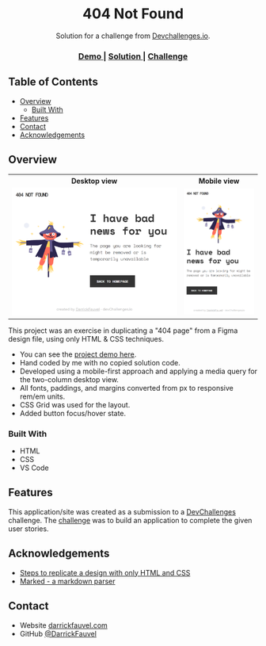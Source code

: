 <!-- Please update value in the {}  -->

<h1 align="center">404 Not Found</h1>

<div align="center">
   Solution for a challenge from  <a href="http://devchallenges.io" target="_blank">Devchallenges.io</a>.
</div>

<div align="center">
  <h3>
    <a href="https://darrickfauvel.github.io/devchallenges-rwd-404-not-found/" target="_blank">
      Demo
    </a>
    <span> | </span>
    <a href="https://github.com/DarrickFauvel/devchallenges-rwd-404-not-found" target="_blank">
      Solution
    </a>
    <span> | </span>
    <a href="https://devchallenges.io/challenges/wBunSb7FPrIepJZAg0sY" target="_blank">
      Challenge
    </a>
  </h3>
</div>

<!-- TABLE OF CONTENTS -->

## Table of Contents

- [Overview](#overview)
  - [Built With](#built-with)
- [Features](#features)
- [Contact](#contact)
- [Acknowledgements](#acknowledgements)

<!-- OVERVIEW -->

## Overview

<table>
   <tr>
      <th>Desktop view</th>
      <th>Mobile view</th>
   </tr>
   <tr>
      <td>
         <img src="https://github.com/DarrickFauvel/devchallenges-rwd-404-not-found/blob/main/screenshot-desktop.png" width="500px" />
      </td>
      <td>
         <img src="https://github.com/DarrickFauvel/devchallenges-rwd-404-not-found/blob/main/screenshot-mobile.png" width="200px" />
      </td>
   </tr>
</table>

This project was an exercise in duplicating a "404 page" from a Figma design file, using only HTML & CSS techniques.

- You can see the <a href="https://darrickfauvel.github.io/devchallenges-rwd-404-not-found/" target="_blank">project demo here</a>.
- Hand coded by me with no copied solution code.
- Developed using a mobile-first approach and applying a media query for the two-column desktop view.
- All fonts, paddings, and margins converted from px to responsive rem/em units.
- CSS Grid was used for the layout.
- Added button focus/hover state.

### Built With

- HTML
- CSS
- VS Code

## Features

This application/site was created as a submission to a [DevChallenges](https://devchallenges.io/challenges) challenge. The [challenge](https://devchallenges.io/challenges/wBunSb7FPrIepJZAg0sY) was to build an application to complete the given user stories.


## Acknowledgements

- [Steps to replicate a design with only HTML and CSS](https://devchallenges-blogs.web.app/how-to-replicate-design/)
- [Marked - a markdown parser](https://github.com/chjj/marked)

## Contact

- Website [darrickfauvel.com](https://www.darrickfauvel.com)
- GitHub [@DarrickFauvel](https://github.com/DarrickFauvel)
